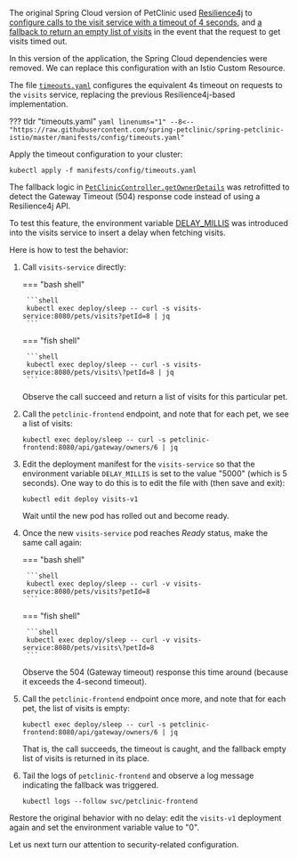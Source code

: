 The original Spring Cloud version of PetClinic used [Resilience4j](https://resilience4j.readme.io/docs) to [configure calls to the visit service with a timeout of 4 seconds](https://github.com/spring-petclinic/spring-petclinic-cloud/blob/master/spring-petclinic-api-gateway/src/main/java/org/springframework/samples/petclinic/api/ApiGatewayApplication.java#L83), and [a fallback to return an empty list of visits](https://github.com/spring-petclinic/spring-petclinic-cloud/blob/master/spring-petclinic-api-gateway/src/main/java/org/springframework/samples/petclinic/api/boundary/web/ApiGatewayController.java#L56) in the event that the request to get visits timed out.

In this version of the application, the Spring Cloud dependencies were removed.  We can replace this configuration with an Istio Custom Resource.

The file [`timeouts.yaml`](https://github.com/spring-petclinic/spring-petclinic-istio/blob/master/manifests/config/timeouts.yaml) configures the equivalent 4s timeout on requests to the `visits` service, replacing the previous Resilience4j-based implementation.

??? tldr "timeouts.yaml"
    ```yaml linenums="1"
    --8<-- "https://raw.githubusercontent.com/spring-petclinic/spring-petclinic-istio/master/manifests/config/timeouts.yaml"
    ```

Apply the timeout configuration to your cluster:

```shell
kubectl apply -f manifests/config/timeouts.yaml
```

The fallback logic in [`PetClinicController.getOwnerDetails`](https://github.com/spring-petclinic/spring-petclinic-istio/blob/master/petclinic-frontend/src/main/java/org/springframework/samples/petclinic/api/boundary/web/PetClinicController.java#L34) was retrofitted to detect the Gateway Timeout (504) response code instead of using a Resilience4j API.

To test this feature, the environment variable [DELAY_MILLIS](https://github.com/spring-petclinic/spring-petclinic-istio/blob/master/manifests/deploy/visits-service.yaml#L72) was introduced into the visits service to insert a delay when fetching visits.

Here is how to test the behavior:

1. Call `visits-service` directly:

    === "bash shell"

        ```shell
        kubectl exec deploy/sleep -- curl -s visits-service:8080/pets/visits?petId=8 | jq
        ```

    === "fish shell"


        ```shell
        kubectl exec deploy/sleep -- curl -s visits-service:8080/pets/visits\?petId=8 | jq
        ```

    Observe the call succeed and return a list of visits for this particular pet.

1. Call the `petclinic-frontend` endpoint, and note that for each pet, we see a list of visits:

    ```shell
    kubectl exec deploy/sleep -- curl -s petclinic-frontend:8080/api/gateway/owners/6 | jq
    ```

1. Edit the deployment manifest for the `visits-service` so that the environment variable `DELAY_MILLIS` is set to the value "5000" (which is 5 seconds).  One way to do this is to edit the file with (then save and exit):

    ```shell
    kubectl edit deploy visits-v1
    ```
   
    Wait until the new pod has rolled out and become ready.

1. Once the new `visits-service` pod reaches _Ready_ status, make the same call again:

    === "bash shell"

        ```shell
        kubectl exec deploy/sleep -- curl -v visits-service:8080/pets/visits?petId=8
        ```

    === "fish shell"

        ```shell
        kubectl exec deploy/sleep -- curl -v visits-service:8080/pets/visits\?petId=8
        ```

    Observe the 504 (Gateway timeout) response this time around (because it exceeds the 4-second timeout).

1. Call the `petclinic-frontend` endpoint once more, and note that for each pet, the list of visits is empty:

    ```shell
    kubectl exec deploy/sleep -- curl -s petclinic-frontend:8080/api/gateway/owners/6 | jq
    ```

    That is, the call succeeds, the timeout is caught, and the fallback empty list of visits is returned in its place.

1. Tail the logs of `petclinic-frontend` and observe a log message indicating the fallback was triggered.

    ```shell
    kubectl logs --follow svc/petclinic-frontend
    ```

Restore the original behavior with no delay:  edit the `visits-v1` deployment again and set the environment variable value to "0".

Let us next turn our attention to security-related configuration.
